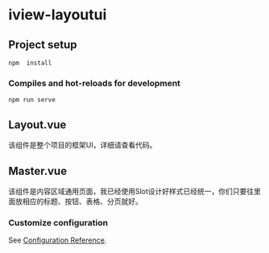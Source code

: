 # iview-layoutui

## Project setup
```
npm  install
```

### Compiles and hot-reloads for development
```
npm run serve
```

## Layout.vue
该组件是整个项目的框架UI，详细请查看代码。

## Master.vue
该组件是内容区域通用页面，我已经使用Slot设计好样式已经统一，你们只要往里面放相应的标题、按钮、表格、分页就好。

### Customize configuration
See [Configuration Reference](https://cli.vuejs.org/config/).
